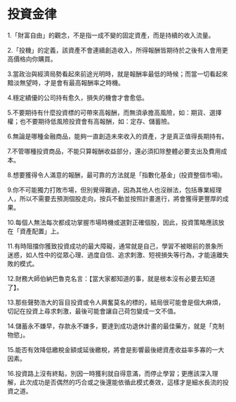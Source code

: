 # 投資金律


1.「財富自由」的觀念，不是指一成不變的固定資產，而是持續的收入流量。

2.「投機」的定義，該資產不會連續創造收入，所得報酬皆期待於之後有人會用更高價格向你購買。

3.當政治與經濟局勢看起來前途光明時，就是報酬率最低的時候；而當一切看起來黯淡無望時，才是會有最高報酬率之時機。

4.穩定績優的公司持有愈久，損失的機會才會愈低。

5.不要期待有什麼投資標的可帶來高報酬，而無須承擔高風險，如：期貨、選擇權；也不要期待低風險投資會有高報酬，如：定存、儲蓄險。

6.無論是哪種金融商品，能夠一直創造未來收入的資產，才是真正值得長期持有。

7.不管哪種投資商品，不能只算報酬收益部分，還必須扣除整體必要支出及費用成本。

8.想要獲得令人滿意的報酬，最可靠的方法就是「指數化基金」(投資整個市場)。

9.你不可能獨力打敗市場，但別覺得難過，因為其他人也沒辦法，包括專業經理人，所以不需要去預測個股走向，按兵不動並按照計畫進行，將會獲得更豐厚的成果。

10.每個人無法每次都成功掌握市場時機或選對正確個股，因此，投資策略應該放在「資產配置」上。

11.有時阻擋你獲致投資成功的最大障礙，通常就是自己，學習不被眼前的景象所迷惑，如人性中的從眾心理、過度自信、追求刺激、短視損失等行為，才能遠離失敗的模式。

12.財務大師伯納巴魯克名言：【當大家都知道的事，就是根本沒有必要去知道了】。

13.那些聲勢浩大的盲目投資或令人興奮莫名的標的，結局很可能會是個大麻煩，切記在投資上尋求刺激，最後可能會讓自己荷包變成一文不值。

14.儲蓄永不嫌早，存款永不嫌多，要達到成功退休計畫的最佳藥方，就是「克制物慾」。

15.能否有效降低繳稅金額或延後繳稅，將會是影響最後總資產收益率多寡的一大因素。

16.投資路上沒有終點，別因一時獲利就自得意滿，而停止學習；更應該深入理解，此次成功是否偶然的巧合或之後還能依循此模式奏效，這樣才是細水長流的投資之道。